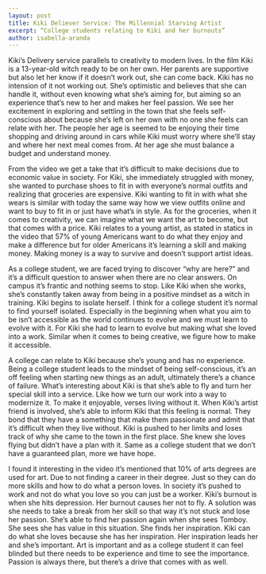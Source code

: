 ```yaml
---
layout: post
title: Kiki Deliever Service: The Millennial Starving Artist
excerpt: “College students relating to Kiki and her burnouts”
author: isabella-aranda
---
```


Kiki’s Delivery service parallels to creativity to modern lives. In the film Kiki is a 13-year-old witch ready to be on her own. Her parents are supportive but also let her know if it doesn’t work out, she can come back. Kiki has no intension of it not working out. She’s optimistic and believes that she can handle it, without even knowing what she’s aiming for, but aiming so an experience that’s new to her and makes her feel passion. We see her excitement in exploring and settling in the town that she feels self-conscious about because she’s left on her own with no one she feels can relate with her. The people her age is seemed to be enjoying their time shopping and driving around in cars while Kiki must worry where she’ll stay and where her next meal comes from. At her age she must balance a budget and understand money. 

From the video we get a take that it’s difficult to make decisions due to economic value in society. For Kiki, she immediately struggled with money, she wanted to purchase shoes to fit in with everyone’s normal outfits and realizing that groceries are expensive. Kiki wanting to fit in with what she wears is similar with today the same way how we view outfits online and want to buy to fit in or just have what’s in style. As for the groceries, when it comes to creativity, we can imagine what we want the art to become, but that comes with a price. Kiki relates to a young artist, as stated in statics in the video that 57% of young Americans want to do what they enjoy and make a difference but for older Americans it’s learning a skill and making money. Making money is a way to survive and doesn’t support artist ideas. 

As a college student, we are faced trying to discover “why are here?” and it’s a difficult question to answer when there are no clear answers. On campus it’s frantic and nothing seems to stop. Like Kiki when she works, she’s constantly taken away from being in a positive mindset as a witch in training. Kiki begins to isolate herself. I think for a college student it’s normal to find yourself isolated. Especially in the beginning when what you aim to be isn’t accessible as the world continues to evolve and we must learn to evolve with it. For Kiki she had to learn to evolve but making what she loved into a work. Similar when it comes to being creative, we figure how to make it accessible.

A college can relate to Kiki because she’s young and has no experience. Being a college student leads to the mindset of being self-conscious, it’s an off feeling when starting new things as an adult, ultimately there’s a chance of failure. What’s interesting about Kiki is that she’s able to fly and turn her special skill into a service.  Like how we turn our work into a way to modernize it. To make it enjoyable, verses living without it. When Kiki’s artist friend is involved, she’s able to inform Kiki that this feeling is normal. They bond that they have a something that make them passionate and admit that it’s difficult when they live without. Kiki is pushed to her limits and loses track of why she came to the town in the first place. She knew she loves flying but didn’t have a plan with it. Same as a college student that we don’t have a guaranteed plan, more we have hope. 

I found it interesting in the video it’s mentioned that 10% of arts degrees are used for art. Due to not finding a career in their degree. Just so they can do more skills and how to do what a person loves. In society it’s pushed to work and not do what you love so you can just be a worker.  Kiki’s burnout is when she hits depression. Her burnout causes her not to fly. A solution was she needs to take a break from her skill so that way it’s not stuck and lose her passion. She’s able to find her passion again when she sees Tomboy. She sees she has value in this situation. She finds her inspiration. Kiki can do what she loves because she has her inspiration. Her inspiration leads her and she’s important. Art is important and as a college student it can feel blinded but there needs to be experience and time to see the importance. Passion is always there, but there’s a drive that comes with as well. 
